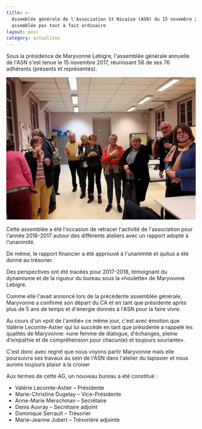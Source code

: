 ```yaml
---
title: >-
  Assemblée générale de l'Association St Nicaise (ASN) du 15 novembre 2017  Une
  assemblée pas tout à fait ordinaire
layout: post
category: actualites
---
```

Sous la présidence de Maryvonne Lebigre, l'assemblée générale annuelle de l'ASN s'est tenue le 15 novembre 2017, réunissant 56 de ses 76 adhérents (présents et représentés).

![](/assets/uploads/20171115_192757.jpg)

Cette assemblée a été l'occasion de retracer l'activité de l'association pour l'année 2016-2017 autour des différents ateliers avec un rapport adopté à l'unanimité.

De même, le rapport financier a été approuvé à l'unanimité et quitus a été donné au trésorier.

Des perspectives ont été tracées pour 2017-2018, témoignant du dynamisme et de la rigueur du bureau sous la «houlette» de Maryvonne Lebigre.

Comme elle l'avait annoncé lors de la précédente assemblée générale, Maryvonne a confirmé son départ du CA et en tant que présidente après plus de 5 ans de temps et d'énergie donnés à l'ASN pour la faire vivre.

Au cours d'un «pot de l'amitié» ce même jour, c'est avec émotion que Valérie Lecomte-Astier qui lui succède en tant que présidente a rappelé les qualités de Maryvonne: «une femme de dialogue, d'échanges, pleine d'empathie et de compréhension pour chacun(e) et toujours souriante».

C'est donc avec regret que nous voyons partir Maryvonne mais elle poursuivra ses travaux au sein de l'ASN dans l'atelier du tapissier et nous aurons toujours plaisir à la croiser

Aux termes de cette AG, un nouveau bureau a été constitué :

* Valérie Lecomte-Astier – Présidente
* Marie-Christine Dugelay – Vice-Présidente
* Anne-Marie Merschman – Secrétaire
* Denis Auvray – Secrétaire adjoint
* Dominique Serrault – Trésorier
* Marie-Jeanne Jubert – Trésorière adjointe
